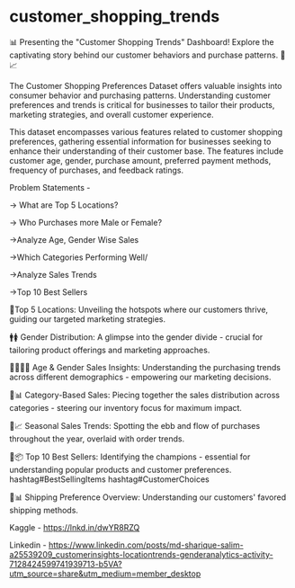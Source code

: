 # customer_shopping_trends
📊 Presenting the "Customer Shopping Trends" Dashboard! Explore the captivating story behind our customer behaviors and purchase patterns. 🛒📈

The Customer Shopping Preferences Dataset offers valuable insights into consumer behavior and purchasing patterns. Understanding customer preferences and trends is critical for businesses to tailor their products, marketing strategies, and overall customer experience.

This dataset encompasses various features related to customer shopping preferences, gathering essential information for businesses seeking to enhance their understanding of their customer base. The features include customer age, gender, purchase amount, preferred payment methods, frequency of purchases, and feedback ratings.

Problem Statements - 

-> What are Top 5 Locations?

-> Who Purchases more Male or Female?

->Analyze Age, Gender Wise Sales

->Which Categories Performing Well/

->Analyze Sales Trends

->Top 10 Best Sellers

📍Top 5 Locations: Unveiling the hotspots where our customers thrive, guiding our targeted marketing strategies. 

🚹🚺 Gender Distribution: A glimpse into the gender divide - crucial for tailoring product offerings and marketing approaches. 

👩‍💼👨‍💼 Age & Gender Sales Insights: Understanding the purchasing trends across different demographics - empowering our marketing decisions. 

🍰📊 Category-Based Sales: Piecing together the sales distribution across categories - steering our inventory focus for maximum impact. 

🍂📈 Seasonal Sales Trends: Spotting the ebb and flow of purchases throughout the year, overlaid with order trends. 

🥇📦 Top 10 Best Sellers: Identifying the champions - essential for understanding popular products and customer preferences. hashtag#BestSellingItems hashtag#CustomerChoices

🚚📊 Shipping Preference Overview: Understanding our customers' favored shipping methods. 

Kaggle - https://lnkd.in/dwYR8RZQ 

Linkedin - https://www.linkedin.com/posts/md-sharique-salim-a25539209_customerinsights-locationtrends-genderanalytics-activity-7128424599741939713-b5VA?utm_source=share&utm_medium=member_desktop
